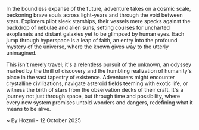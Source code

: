 
In the boundless expanse of the future, adventure takes on a cosmic scale, beckoning brave souls across light-years and through the void between stars. Explorers pilot sleek starships, their vessels mere specks against the backdrop of nebulae and alien suns, setting courses for uncharted exoplanets and distant galaxies yet to be glimpsed by human eyes. Each jump through hyperspace is a leap of faith, an entry into the profound mystery of the universe, where the known gives way to the utterly unimagined.

This isn't merely travel; it's a relentless pursuit of the unknown, an odyssey marked by the thrill of discovery and the humbling realization of humanity's place in the vast tapestry of existence. Adventurers might encounter crystalline civilizations, navigate asteroid fields teeming with exotic life, or witness the birth of stars from the observation decks of their craft. It's a journey not just through space, but through time and possibility, where every new system promises untold wonders and dangers, redefining what it means to be alive.

~ By Hozmi - 12 October 2025
